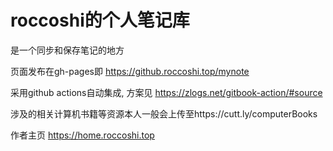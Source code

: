# roccoshi的个人笔记库

是一个同步和保存笔记的地方

页面发布在gh-pages即 https://github.roccoshi.top/mynote

采用github actions自动集成, 方案见 https://zlogs.net/gitbook-action/#source

涉及的相关计算机书籍等资源本人一般会上传至https://cutt.ly/computerBooks

作者主页 https://home.roccoshi.top